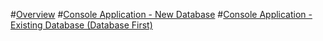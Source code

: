 #[Overview](index.md)
#[Console Application - New Database](new-db.md)
#[Console Application - Existing Database (Database First)](existing-db.md)
